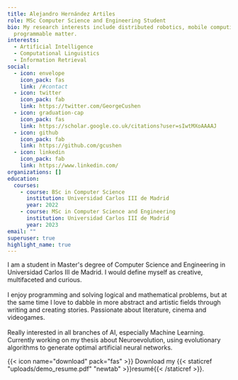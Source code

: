 ```yaml
---
title: Alejandro Hernández Artiles
role: MSc Computer Science and Engineering Student
bio: My research interests include distributed robotics, mobile computing and
  programmable matter.
interests:
  - Artificial Intelligence
  - Computational Linguistics
  - Information Retrieval
social:
  - icon: envelope
    icon_pack: fas
    link: /#contact
  - icon: twitter
    icon_pack: fab
    link: https://twitter.com/GeorgeCushen
  - icon: graduation-cap
    icon_pack: fas
    link: https://scholar.google.co.uk/citations?user=sIwtMXoAAAAJ
  - icon: github
    icon_pack: fab
    link: https://github.com/gcushen
  - icon: linkedin
    icon_pack: fab
    link: https://www.linkedin.com/
organizations: []
education:
  courses:
    - course: BSc in Computer Science
      institution: Universidad Carlos III de Madrid
      year: 2022
    - course: MSc in Computer Science and Engineering
      institution: Universidad Carlos III de Madrid
      year: 2023
email: ""
superuser: true
highlight_name: true
---
```

<!--StartFragment-->

I am a student in Master's degree of Computer Science and Engineering in Universidad Carlos III de Madrid. I would define myself as creative, multifaceted and curious.\
\
I enjoy programming and solving logical and mathematical problems, but at the same time I love to dabble in more abstract and artistic fields through writing and creating stories. Passionate about literature, cinema and videogames.\
\
Really interested in all branches of AI, especially Machine Learning. Currently working on my thesis about Neuroevolution, using evolutionary algorithms to generate optimal artificial neural networks.

<!--EndFragment-->

{{< icon name="download" pack="fas" >}} Download my {{< staticref "uploads/demo_resume.pdf" "newtab" >}}resumé{{< /staticref >}}.